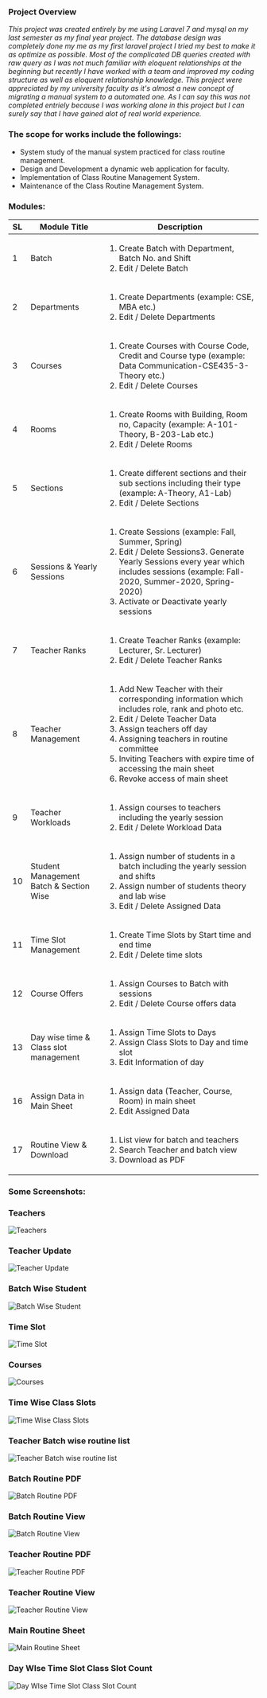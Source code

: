 ### Project Overview
*This project was created entirely by me using Laravel 7 and mysql on my last semester as my final year project. The database design was completely done my me as my first laravel project I tried my best to make it as optimize as possible. Most of the complicated DB queries created with raw query as I was not much familiar with eloquent relationships at the beginning but recently I have worked with a team and improved my coding structure as well as eloquent relationship knowledge. This project were appreciated by my university faculty as it's almost a new concept of migrating a manual system to a automated one. As I can say this was not completed entriely because I was working alone in this project but I can surely say that I have gained alot of real world experience.*

### The scope for works include the followings:

<ul>
<li>System study of the manual system practiced for class routine management.</li>
<li>Design and Development a dynamic web application for faculty.</li>
<li>Implementation of Class Routine Management System.</li>
<li>Maintenance of the Class Routine Management System.</li>
</ul>


### Modules:

| **SL** | **Module Title** | **Description** |
| --- | --- | --- |
| 1 | Batch | <ol><li>Create Batch with Department, Batch No. and Shift</li><li>Edit / Delete Batch </li></ol>|
| 2 | Departments | <ol><li> Create Departments (example: CSE, MBA etc.) </li><li>  Edit / Delete Departments </li> </ol> |
| 3 | Courses | <ol><li>Create Courses with Course Code, Credit and Course type (example: Data Communication-CSE435-3-Theory etc.) </li> <li>Edit / Delete Courses</li> <ol>|
| 4 | Rooms | <ol> <li>Create Rooms with Building, Room no, Capacity (example: A-101-Theory, B-203-Lab etc.)</li> <li>Edit / Delete Rooms</li> </ol> |
| 5 | Sections | <ol><li>Create different sections and their sub sections including their type (example: A-Theory, A1-Lab)</li> <li>Edit / Delete Sections</li> </ol>  |
| 6 | Sessions &amp; Yearly Sessions | <ol><li>Create Sessions (example: Fall, Summer, Spring) </li><li>Edit / Delete Sessions3. Generate Yearly Sessions every year which includes sessions (example: Fall-2020, Summer-2020, Spring-2020)</li><li>Activate or Deactivate yearly sessions</li></ol> |
| 7 | Teacher Ranks | <ol><li> Create Teacher Ranks (example: Lecturer, Sr. Lecturer)</li><li>Edit / Delete Teacher Ranks</li></ol> |
| 8 | Teacher Management | <ol><li> Add New Teacher with their corresponding information which includes role, rank and photo etc. </li><li>Edit / Delete Teacher Data</li><li>Assign teachers off day</li><li>Assigning teachers in routine committee</li><li>Inviting Teachers with expire time of accessing the main sheet</li><li>Revoke access of main sheet</li></ol> |
| 9 | Teacher Workloads |  <ol><li>Assign courses to teachers including the yearly session</li><li>Edit / Delete Workload Data </li> </ol> |
| 10 | Student Management Batch &amp; Section Wise |  <ol><li>Assign number of students in a batch including the yearly session and shifts</li><li>Assign number of students theory and lab wise </li><li>Edit / Delete Assigned Data </li> </ol> |
| 11 | Time Slot Management | <ol><li>Create Time Slots by Start time and end time</li><li>Edit / Delete time slots</li></ol> |
| 12 | Course Offers | <ol><li>Assign Courses to Batch with sessions</li><li>Edit / Delete Course offers data</li></ol> |
| 13 | Day wise time &amp; Class slot management | <ol><li>Assign Time Slots to Days</li><li>Assign Class Slots to Day and time slot</li><li>Edit Information of day</li></ol>|
| 16 | Assign Data in Main Sheet |<ol><li>Assign data (Teacher, Course, Room) in main sheet</li><li>Edit Assigned Data</li></ol>|
| 17 | Routine View &amp; Download | <ol><li>List view for batch and teachers</li><li>Search Teacher and batch view</li><li>Download as PDF</li></ol>|
    
    
### Some Screenshots:
### Teachers
![Teachers](https://user-images.githubusercontent.com/26044286/118698795-a3263d80-b832-11eb-91b3-6989a31ff063.png)
### Teacher Update
![Teacher Update](https://user-images.githubusercontent.com/26044286/118699254-221b7600-b833-11eb-9c52-86239f863a9f.png)
### Batch Wise Student
![Batch Wise Student](https://user-images.githubusercontent.com/26044286/118699326-36f80980-b833-11eb-826f-03087c64ba15.png)
### Time Slot
![Time Slot](https://user-images.githubusercontent.com/26044286/118699334-38c1cd00-b833-11eb-8eaf-edc33e0beede.png)
### Courses
![Courses](https://user-images.githubusercontent.com/26044286/118699339-39f2fa00-b833-11eb-97ff-dd1f9fcb8525.png)
### Time Wise Class Slots
![Time Wise Class Slots](https://user-images.githubusercontent.com/26044286/118699347-3cedea80-b833-11eb-8a85-75f27a195c7b.png)
### Teacher Batch wise routine list
![Teacher Batch wise routine list](https://user-images.githubusercontent.com/26044286/118699383-47a87f80-b833-11eb-9270-c2b77e254115.png)
### Batch Routine PDF
![Batch Routine PDF](https://user-images.githubusercontent.com/26044286/118699387-49724300-b833-11eb-94f7-067a2237686f.png)
### Batch Routine View
![Batch Routine View](https://user-images.githubusercontent.com/26044286/118699390-4a0ad980-b833-11eb-9b9f-762c836437f9.png)
### Teacher Routine PDF
![Teacher Routine PDF](https://user-images.githubusercontent.com/26044286/118699394-4b3c0680-b833-11eb-8645-e28171811535.png)
### Teacher Routine View
![Teacher Routine View](https://user-images.githubusercontent.com/26044286/118699396-4bd49d00-b833-11eb-8412-41064e4362f4.png)
### Main Routine Sheet
![Main Routine Sheet](https://user-images.githubusercontent.com/26044286/118699397-4c6d3380-b833-11eb-80cb-79d7ec49edf4.png)
### Day WIse Time Slot Class Slot Count
![Day WIse Time Slot Class Slot Count](https://user-images.githubusercontent.com/26044286/118699400-4d05ca00-b833-11eb-8c7f-e0023804417e.png)



